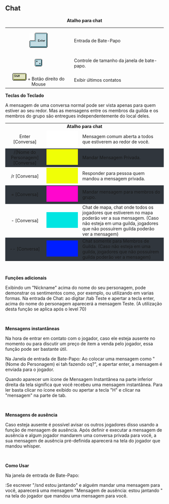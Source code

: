 ## Chat

<html>
  <head>
    <meta charset="utf-8" />
    <meta name="viewport" content="width=device-width" />
  </head>
  <body>

<p align="center"><strong>Atalho para chat</strong></p>

<table align="center" border="0" cellpadding="10" cellspacing="10">
<tr>
<td align="center"><p>
<img src="https://github.com/RonierBastos/Coisas-de-Wyd/blob/master/Guias%20WYD%20BR/Iniciante/Chat/1_files/wyd_img_btn_enter.gif?raw=true"/>
</p></td>
<td>Entrada de Bate-Papo</td>
</tr>
<tr>
<td align="center"><p>
<img src="https://github.com/RonierBastos/Coisas-de-Wyd/blob/master/Guias%20WYD%20BR/Iniciante/Chat/1_files/wyd_img_btn_tamanho.gif?raw=true"/>
</p></td>
<td>Controle de tamanho da janela de bate-papo.</td>
</tr >
<tr>
<td style="text-align: center; vertical-align:middle !important">
<img src="https://github.com/RonierBastos/Coisas-de-Wyd/blob/master/Guias%20WYD%20BR/Iniciante/Chat/1_files/wyd_img_btn_shift.gif?raw=true"/> + Botão direito do Mouse
</td>
<td>Exibir últimos contatos</td>
</tr>
</table>

<p><strong>Teclas do Teclado</strong></p>
<p>
A mensagem de uma conversa normal pode ser vista apenas para quem estiver ao seu redor. Mas as mensagens entre os membros da guilda e os membros do grupo são entregues independentemente do local deles.
</p>

<p>
<table align="center" border="0" cellpadding="10" cellspacing="10">
<tr align="center">
	<td colspan="3"><strong>Atalho para chat</td>
</tr>
<tr>
	<td  align="center">Enter [Conversa]</td>
	<td  align="center" style="width:100px"><img src="https://github.com/RonierBastos/Coisas-de-Wyd/blob/master/Guias%20WYD%20BR/Iniciante/Chat/1_files/branco.png?raw=true"/></td>
	<td>Mensagem comum aberta a todos que estiverem ao redor de você.</td>
</tr>
<tr style="background-color: #30363d">
	<td align="center">/[Nome do Personagem] [Conversa]</td>
	<td  align="center" style="width:100px"><img src="https://github.com/RonierBastos/Coisas-de-Wyd/blob/master/Guias%20WYD%20BR/Iniciante/Chat/1_files/amarelo.png?raw=true"/></td>
	<td>Mandar Mensagem Privada.</td>
</tr>
<tr>
	<td align="center">/r [Conversa]</td>
	<td  align="center" style="width:100px"><img src="https://github.com/RonierBastos/Coisas-de-Wyd/blob/master/Guias%20WYD%20BR/Iniciante/Chat/1_files/amarelo.png?raw=true"/></td>
	<td>Responder para pessoa quem mandou a mensagem privada.</td>
</tr>
<tr style="background-color: #30363d">
	<td align="center">= [Conversa]</td>
	<td  align="center" style="width:100px"><img src="https://github.com/RonierBastos/Coisas-de-Wyd/blob/master/Guias%20WYD%20BR/Iniciante/Chat/1_files/rosa.png?raw=true"/></td>
	<td>Mandar mensagem para membros do grupo.</td>
</tr>
<tr>
	<td align="center">- [Conversa]</td>
	<td  align="center" style="width:100px"><img src="https://github.com/RonierBastos/Coisas-de-Wyd/blob/master/Guias%20WYD%20BR/Iniciante/Chat/1_files/azul-claro.png?raw=true"/></td>
	<td>Chat de mapa, chat onde todos os jogadores que estiverem no mapa poderão ver a sua mensagem. (Caso não esteja em uma guilda, jogadores que não possuírem guilda poderão ver a mensagem)</td>
</tr>
<tr style="background-color: #30363d">
	<td align="center">-- [Conversa]</td>
	<td  align="center" style="width:100px"><img src="https://github.com/RonierBastos/Coisas-de-Wyd/blob/master/Guias%20WYD%20BR/Iniciante/Chat/1_files/azul-escuro.png?raw=true"/></td>
	<td>Chat somente para Membros de Guilda. (Caso não esteja em uma guilda, jogadores que não possuírem guilda poderão ver a mensagem)</td>
</tr>
</table>
<br>
<p><strong>Funções adicionais</strong></p>
<p>
Exibindo um "Nickname" acima do nome do seu personagem, pode demonstrar os sentimentos como, por exemplo, ou utilizando em varias formas. Na entrada de Chat: ao digitar /tab Teste e apertar a tecla enter, acima do nome do personagem aparecerá a mensagem Teste. (A utilização desta função se aplica após o level 70)
</p><br>
<p><strong>Mensagens instantâneas</strong></p>
<p>
Na hora de entrar em contato com o jogador, caso ele esteja ausente no momento ou para discutir um preço de item a venda pelo jogador, essa função pode ser bastante útil.

Na Janela de entrada de Bate-Papo:
Ao colocar uma mensagem como "(Nome do Personagem) ei tah fazendo oq?", e apertar enter, a mensagem é enviada para o jogador.

Quando aparecer um ícone de Mensagem Instantânea na parte inferior direita da tela significa que você recebeu uma mensagem instantânea. Para ler basta clicar no ícone exibido ou apertar a tecla "H" e clicar na "mensagem" na parte de tab.
</p><br>
<p><strong>Mensagens de ausência</strong></p>
<p>
Caso esteja ausente é possível avisar os outros jogadores disso usando a função de mensagem de ausência. Após definir e executar a mensagem de ausência e algum jogador mandarem uma conversa privada para você, a sua mensagem de ausência pré-definida aparecerá na tela do jogador que mandou whisper.
</p><br>
<p><strong>Como Usar</strong></p>
<p>
Na janela de entrada de Bate-Papo:

:Se escrever "/snd estou jantando" e alguém mandar uma mensagem para você, aparecerá uma mensagem "Mensagem de ausência: estou jantando " na tela do jogador que mandou uma mensagem para você.
</p>		
  </body>
</html>